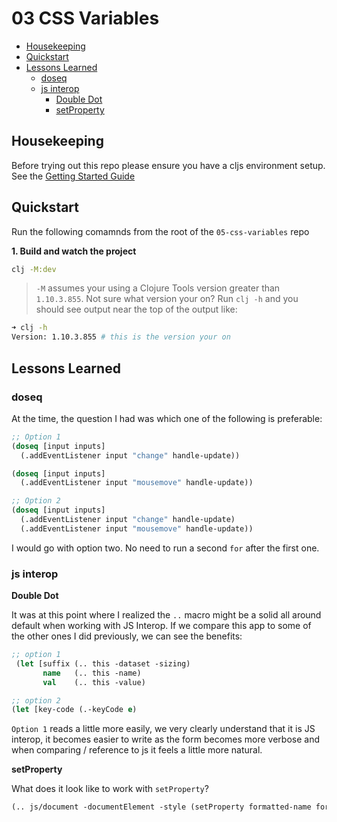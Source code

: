 # 03 CSS Variables

- [Housekeeping](#housekeepings)
- [Quickstart](#quickstart)
- [Lessons Learned](#lessons-learned)
  - [doseq](#doseq)
  - [js interop](#js-interop)
    - [Double Dot](#double-dot)
    - [setProperty](#setproperty)

## Housekeeping

Before trying out this repo please ensure you have a cljs environment setup. See the [Getting Started Guide](https://github.com/tkjone/clojurescript-30#getting-started)

## Quickstart

Run the following comamnds from the root of the `05-css-variables` repo

**1. Build and watch the project**

```bash
clj -M:dev
```

> `-M` assumes your using a Clojure Tools version greater than `1.10.3.855`.  Not sure what version your on?  Run `clj -h` and you should see output near the top of the output like:

```bash
➜ clj -h
Version: 1.10.3.855 # this is the version your on
```

## Lessons Learned

### doseq

At the time, the question I had was which one of the following is preferable:

```clojure
;; Option 1
(doseq [input inputs]
  (.addEventListener input "change" handle-update))

(doseq [input inputs]
  (.addEventListener input "mousemove" handle-update))

;; Option 2
(doseq [input inputs]
  (.addEventListener input "change" handle-update)
  (.addEventListener input "mousemove" handle-update))
```

I would go with option two. No need to run a second `for` after the first one.

### js interop

**Double Dot**

It was at this point where I realized the `..` macro might be a solid all around default when working with JS Interop. If we compare this app to some of the other ones I did previously, we can see the benefits:

```clojure
;; option 1
 (let [suffix (.. this -dataset -sizing)
       name   (.. this -name)
       val    (.. this -value)

;; option 2
(let [key-code (.-keyCode e)
```

`Option 1` reads a little more easily, we very clearly understand that it is JS interop, it becomes easier to write as the form becomes more verbose and when comparing / reference to js it feels a little more natural.

**setProperty**

What does it look like to work with `setProperty`?

```clojure
(.. js/document -documentElement -style (setProperty formatted-name formatted-value)
```
